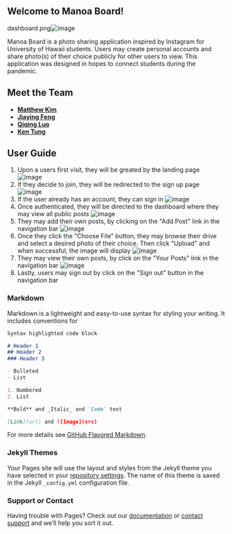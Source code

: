 ## Welcome to Manoa Board!
<a style="border-radius:50%">dashboard.png![image](https://user-images.githubusercontent.com/46728332/116855871-d65fa000-ab95-11eb-9a93-d2b9afa48ba2.png)</a>


Manoa Board is a photo sharing application inspired by Instagram for University of Hawaii students. Users may create personal accounts and share photo(s) of their choice publicly for other users to view. This application was designed in hopes to connect students during the pandemic.

## Meet the Team
- **[Matthew Kim](https://github.com/mattkim009)**
- **[Jiaying Feng](https://github.com/JiayingFeng)**
- **[Qiqing Luo](https://github.com/QiQing-Luo)**
- **[Ken Tung](https://github.com/ken-10)**

## User Guide
1. Upon a users first visit, they will be greated by the landing page
![image](https://user-images.githubusercontent.com/46728332/116855089-7b797900-ab94-11eb-85e2-95016fd6af6c.png)
2. If they decide to join, they will be redirected to the sign up page
![image](https://user-images.githubusercontent.com/46728332/116856271-8d5c1b80-ab96-11eb-84d0-4208cbffd2ab.png)
3. If the user already has an account, they can sign in
![image](https://user-images.githubusercontent.com/46728332/116856476-e926a480-ab96-11eb-8ded-60b8dd49d306.png)
4. Once authenticated, they will be directed to the dashboard where they may view all public posts
![image](https://user-images.githubusercontent.com/46728332/116855871-d65fa000-ab95-11eb-9a93-d2b9afa48ba2.png)
5. They may add their own posts, by clicking on the "Add Post" link in the navigation bar
![image](https://user-images.githubusercontent.com/46728332/116856765-5fc3a200-ab97-11eb-9793-dcf0d925be24.png)
6. Once they click the "Choose File" button, they may browse their drive and select a desired photo of their choice. Then click "Upload" and when successful, the image will display
![image](https://user-images.githubusercontent.com/46728332/116856999-c5179300-ab97-11eb-940b-1c1cfbe22a37.png)
7. They may view their own posts, by click on the "Your Posts" link in the navigation bar
![image](https://user-images.githubusercontent.com/46728332/116857146-0c9e1f00-ab98-11eb-87be-92bb864461ea.png)
8. Lastly, users may sign out by click on the "Sign out" button in the navigation bar











### Markdown

Markdown is a lightweight and easy-to-use syntax for styling your writing. It includes conventions for

```markdown
Syntax highlighted code block

# Header 1
## Header 2
### Header 3

- Bulleted
- List

1. Numbered
2. List

**Bold** and _Italic_ and `Code` text

[Link](url) and ![Image](src)
```

For more details see [GitHub Flavored Markdown](https://guides.github.com/features/mastering-markdown/).

### Jekyll Themes

Your Pages site will use the layout and styles from the Jekyll theme you have selected in your [repository settings](https://github.com/ken-10/Manoa-Board/settings/pages). The name of this theme is saved in the Jekyll `_config.yml` configuration file.

### Support or Contact

Having trouble with Pages? Check out our [documentation](https://docs.github.com/categories/github-pages-basics/) or [contact support](https://support.github.com/contact) and we’ll help you sort it out.
